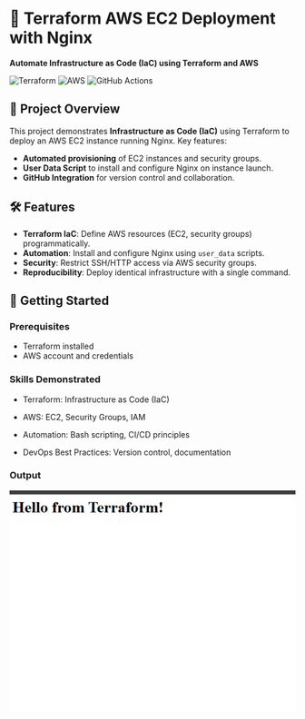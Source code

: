 
# 🚀 Terraform AWS EC2 Deployment with Nginx  
**Automate Infrastructure as Code (IaC) using Terraform and AWS**  

![Terraform](https://img.shields.io/badge/Terraform-7B42BC?style=for-the-badge&logo=terraform&logoColor=white)
![AWS](https://img.shields.io/badge/AWS-FF9900?style=for-the-badge&logo=amazonaws&logoColor=white)
![GitHub Actions](https://img.shields.io/badge/GitHub_Actions-2088FF?style=for-the-badge&logo=github-actions&logoColor=white)

## 📝 Project Overview  
This project demonstrates **Infrastructure as Code (IaC)** using Terraform to deploy an AWS EC2 instance running Nginx. Key features:  
- **Automated provisioning** of EC2 instances and security groups.  
- **User Data Script** to install and configure Nginx on instance launch.  
- **GitHub Integration** for version control and collaboration.  

## 🛠️ Features  
- **Terraform IaC**: Define AWS resources (EC2, security groups) programmatically.  
- **Automation**: Install and configure Nginx using `user_data` scripts.  
- **Security**: Restrict SSH/HTTP access via AWS security groups.  
- **Reproducibility**: Deploy identical infrastructure with a single command.  

## 🚀 Getting Started  
### Prerequisites  
- Terraform installed  
- AWS account and credentials  

###  Skills Demonstrated
 - Terraform: Infrastructure as Code (IaC)

 - AWS: EC2, Security Groups, IAM

 - Automation: Bash scripting, CI/CD principles

 - DevOps Best Practices: Version control, documentation

### Output
![image alt](https://github.com/ris21/terraform-nginx-server/blob/main/accessing%20web%20server%20-nginx.PNG)
